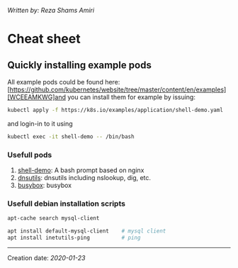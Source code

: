 _Written by: Reza Shams Amiri_
# Cheat sheet

## Quickly installing example pods
All example pods could be found here: 
[https://github.com/kubernetes/website/tree/master/content/en/examples][WCEEAMKWG]and you can install them for example by issuing:
``` sh
kubectl apply -f https://k8s.io/examples/application/shell-demo.yaml
```` 
and login-in to it using 
``` sh
kubectl exec -it shell-demo -- /bin/bash
```
### Usefull pods
1. [shell-demo][shell-demo]: A bash prompt based on nginx
2. [dnsutils][TNE]: dnsutils including nslookup, dig, etc.
2. [busybox][busybox]: busybox

### Usefull debian installation scripts
``` sh
apt-cache search mysql-client

apt install default-mysql-client    # mysql client
apt install inetutils-ping          # ping

```

* * *
Creation date: _2020-01-23_

[WCEEAMKWG]: https://github.com/kubernetes/website/tree/master/content/en/examples
[shell-demo]: https://k8s.io/examples/application/shell-demo.yaml
[dnsutils]: https://k8s.io/examples/admin/dns/dnsutils.yaml
[busybox]: https://k8s.io/examples/admin/dns/busybox.yaml
[TNE]: https://k8s.io/examples/admin/dns/busybox.yaml
